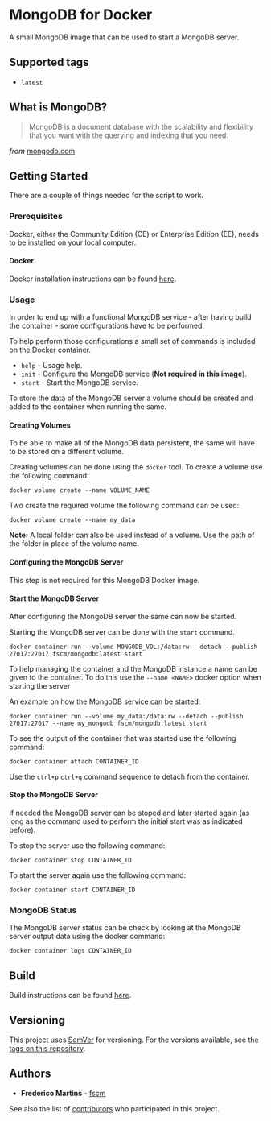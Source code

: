 # MongoDB for Docker

A small MongoDB image that can be used to start a MongoDB server.

## Supported tags

- `latest`

## What is MongoDB?

> MongoDB is a document database with the scalability and flexibility that you want with the querying and indexing that you need.

*from* [mongodb.com](https://www.mongodb.com/what-is-mongodb)

## Getting Started

There are a couple of things needed for the script to work.

### Prerequisites

Docker, either the Community Edition (CE) or Enterprise Edition (EE), needs to
be installed on your local computer.

#### Docker

Docker installation instructions can be found
[here](https://docs.docker.com/install/).

### Usage

In order to end up with a functional MongoDB service - after having build
the container - some configurations have to be performed.

To help perform those configurations a small set of commands is included on the
Docker container.

- `help` - Usage help.
- `init` - Configure the MongoDB service (__Not required in this image__).
- `start` - Start the MongoDB service.

To store the data of the MongoDB server a volume should be created and added
to the container when running the same.

#### Creating Volumes

To be able to make all of the MongoDB data persistent, the same will have to
be stored on a different volume.

Creating volumes can be done using the `docker` tool. To create a volume use
the following command:

```shell
docker volume create --name VOLUME_NAME
```

Two create the required volume the following command can be used:

```shell
docker volume create --name my_data
```

**Note:** A local folder can also be used instead of a volume. Use the path of
the folder in place of the volume name.

#### Configuring the MongoDB Server

This step is not required for this MongoDB Docker image.

#### Start the MongoDB Server

After configuring the MongoDB server the same can now be started.

Starting the MongoDB server can be done with the `start` command.

```shell
docker container run --volume MONGODB_VOL:/data:rw --detach --publish 27017:27017 fscm/mongodb:latest start
```

To help managing the container and the MongoDB instance a name can be given
to the container. To do this use the `--name <NAME>` docker option when
starting the server

An example on how the MongoDB service can be started:

```shell
docker container run --volume my_data:/data:rw --detach --publish 27017:27017 --name my_mongodb fscm/mongodb:latest start
```

To see the output of the container that was started use the following command:

```shell
docker container attach CONTAINER_ID
```

Use the `ctrl+p` `ctrl+q` command sequence to detach from the container.

#### Stop the MongoDB Server

If needed the MongoDB server can be stoped and later started again (as long as
the command used to perform the initial start was as indicated before).

To stop the server use the following command:

```shell
docker container stop CONTAINER_ID
```

To start the server again use the following command:

```shell
docker container start CONTAINER_ID
```

### MongoDB Status

The MongoDB server status can be check by looking at the MongoDB server output
data using the docker command:

```shell
docker container logs CONTAINER_ID
```

## Build

Build instructions can be found
[here](https://github.com/fscm/docker-mongodb/blob/master/README.build.md).

## Versioning

This project uses [SemVer](http://semver.org/) for versioning. For the versions
available, see the [tags on this repository](https://github.com/fscm/docker-mongodb/tags).

## Authors

- **Frederico Martins** - [fscm](https://github.com/fscm)

See also the list of [contributors](https://github.com/fscm/docker-mongodb/contributors)
who participated in this project.
